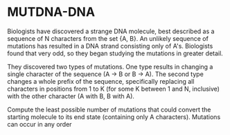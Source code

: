 # MUTDNA-DNA

Biologists have discovered a strange DNA molecule, best described as a sequence of N characters from the set {A, B}. 
An unlikely sequence of mutations has resulted in a DNA strand consisting only of A's. Biologists found that very odd, so they began studying the mutations in greater detail.

They discovered two types of mutations. One type results in changing a single character of the sequence (A → B or B → A). 
The second type changes a whole prefix of the sequence, specifically replacing all characters in positions from 1 to K (for some K between 1 and N, inclusive) with the other character (A with B, B with A).

Compute the least possible number of mutations that could convert the starting molecule to its end state (containing only A characters). Mutations can occur in any order
